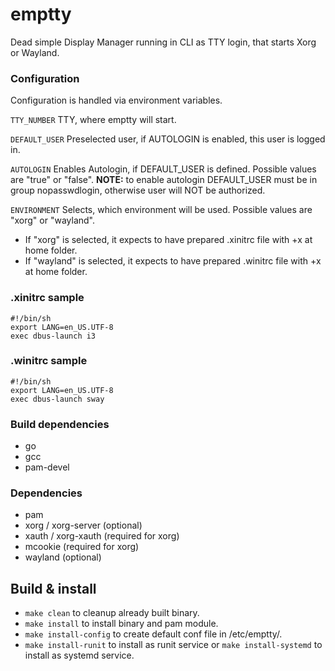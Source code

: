 # emptty
Dead simple Display Manager running in CLI as TTY login, that starts Xorg or Wayland.

### Configuration
Configuration is handled via environment variables.

`TTY_NUMBER` TTY, where emptty will start.

`DEFAULT_USER` Preselected user, if AUTOLOGIN is enabled, this user is logged in.

`AUTOLOGIN` Enables Autologin, if DEFAULT_USER is defined. Possible values are "true" or "false".
__NOTE:__ to enable autologin DEFAULT_USER must be in group nopasswdlogin, otherwise user will NOT be authorized.

`ENVIRONMENT` Selects, which environment will be used. Possible values are "xorg" or "wayland".
- If "xorg" is selected, it expects to have prepared .xinitrc file with +x at home folder.
- If "wayland" is selected, it expects to have prepared .winitrc file with +x at home folder.

### .xinitrc sample
```
#!/bin/sh
export LANG=en_US.UTF-8
exec dbus-launch i3
```

### .winitrc sample
```
#!/bin/sh
export LANG=en_US.UTF-8
exec dbus-launch sway
```

### Build dependencies
- go
- gcc
- pam-devel

### Dependencies
- pam
- xorg / xorg-server (optional)
- xauth / xorg-xauth (required for xorg)
- mcookie (required for xorg)
- wayland (optional)

## Build & install
- `make clean` to cleanup already built binary.
- `make install` to install binary and pam module.
- `make install-config` to create default conf file in /etc/emptty/.
- `make install-runit` to install as runit service or `make install-systemd` to install as systemd service.
